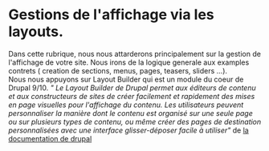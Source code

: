 # Gestions de l'affichage via les layouts.

Dans cette rubrique, nous nous attarderons principalement sur la gestion de l'affichage de votre site. Nous irons de la logique generale aux examples contrets ( creation de sections, menus, pages, teasers, sliders ...).
<br>
Nous nous appuyons sur Layout Builder qui est un module du coeur de Drupal 9/10. <i>" Le Layout Builder de Drupal permet aux éditeurs de contenu et aux constructeurs de sites de créer facilement et rapidement des mises en page visuelles pour l'affichage du contenu. Les utilisateurs peuvent personnaliser la manière dont le contenu est organisé sur une seule page ou sur plusieurs types de contenu, ou même créer des pages de destination personnalisées avec une interface glisser-déposer facile à utiliser" </i> de [la documentation de drupal](https://www.drupal.org/docs/8/core/modules/layout-builder)
